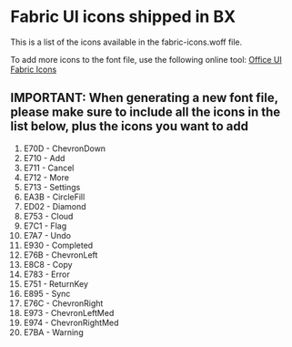 # Fabric UI icons shipped in BX

This is a list of the icons available in the fabric-icons.woff file.

To add more icons to the font file, use the following online tool: [Office UI Fabric Icons](https://uifabricicons.azurewebsites.net/)

## IMPORTANT: When generating a new font file, please make sure to include all the icons in the list below, plus the icons you want to add

1. E70D - ChevronDown
2. E710 - Add
3. E711 - Cancel
4. E712 - More
5. E713 - Settings
6. EA3B - CircleFill
7. ED02 - Diamond
8. E753 - Cloud
9. E7C1 - Flag
10. E7A7 - Undo
11. E930 - Completed
12. E76B - ChevronLeft
13. E8C8 - Copy
14. E783 - Error
15. E751 - ReturnKey
16. E895 - Sync
17. E76C - ChevronRight
18. E973 - ChevronLeftMed
19. E974 - ChevronRightMed
20. E7BA - Warning
